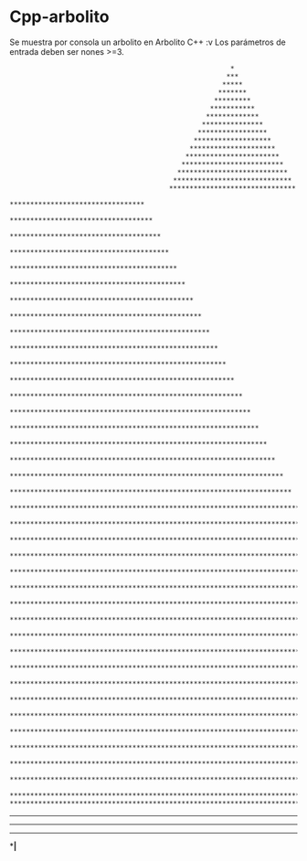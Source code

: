 # Cpp-arbolito
Se muestra por consola un arbolito en Arbolito C++ :v
Los parámetros de entrada deben ser nones >=3.


                                                          *
                                                         ***
                                                        *****
                                                       *******
                                                      *********
                                                     ***********
                                                    *************
                                                   ***************
                                                  *****************
                                                 *******************
                                                *********************
                                               ***********************
                                              *************************
                                             ***************************
                                            *****************************
                                           *******************************
                                          *********************************
                                         ***********************************
                                        *************************************
                                       ***************************************
                                      *****************************************
                                     *******************************************
                                    *********************************************
                                   ***********************************************
                                  *************************************************
                                 ***************************************************
                                *****************************************************
                               *******************************************************
                              *********************************************************
                             ***********************************************************
                            *************************************************************
                           ***************************************************************
                          *****************************************************************
                         *******************************************************************
                        *********************************************************************
                       ***********************************************************************
                      *************************************************************************
                     ***************************************************************************
                    *****************************************************************************
                   *******************************************************************************
                  *********************************************************************************
                 ***********************************************************************************
                *************************************************************************************
               ***************************************************************************************
              *****************************************************************************************
             *******************************************************************************************
            *********************************************************************************************
           ***********************************************************************************************
          *************************************************************************************************
         ***************************************************************************************************
        *****************************************************************************************************
       *******************************************************************************************************
      *********************************************************************************************************
     ***********************************************************************************************************
    *************************************************************************************************************
   ***************************************************************************************************************
  *****************************************************************************************************************
 *******************************************************************************************************************
***********************************************************|**********************************************************
